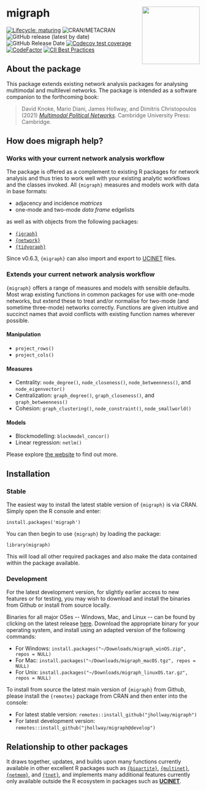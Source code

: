 
# migraph <img src="man/figures/logo.png" align="right" width="150"/>

<!-- badges: start -->
[![Lifecycle: maturing](https://img.shields.io/badge/lifecycle-maturing-blue.svg)](https://lifecycle.r-lib.org/articles/stages.html#maturing)
![CRAN/METACRAN](https://img.shields.io/cran/v/migraph)
![GitHub release (latest by date)](https://img.shields.io/github/v/release/snlab-ch/migraph)
![GitHub Release Date](https://img.shields.io/github/release-date/snlab-ch/migraph)
[![Codecov test coverage](https://codecov.io/gh/snlab-ch/migraph/branch/main/graph/badge.svg)](https://codecov.io/gh/snlab-ch/migraph?branch=main)
[![CodeFactor](https://www.codefactor.io/repository/github/snlab-ch/migraph/badge)](https://www.codefactor.io/repository/github/snlab-ch/migraph)
[![CII Best Practices](https://bestpractices.coreinfrastructure.org/projects/4559/badge)](https://bestpractices.coreinfrastructure.org/projects/4559)
<!-- ![GitHub All Releases](https://img.shields.io/github/downloads/snlab-ch/migraph/total) -->
<!-- badges: end -->

## About the package

This package extends existing network analysis packages for analysing multimodal and multilevel networks.
The package is intended as a software companion to the forthcoming book:

> David Knoke, Mario Diani, James Hollway, and Dimitris Christopoulos (2021) [*Multimodal Political Networks*](https://www.cambridge.org/core/books/multimodal-political-networks/43EE8C192A1B0DCD65B4D9B9A7842128).
Cambridge University Press: Cambridge.

## How does migraph help?

### Works with your current network analysis workflow

The package is offered as a complement to existing R packages for network analysis
and thus tries to work well with your existing analytic workflows and the classes invoked.
All `{migraph}` measures and models work with data in base formats:

- adjacency and incidence _matrices_
- one-mode and two-mode _data frame_ edgelists

as well as with objects from the following packages:

- [`{igraph}`](https://igraph.org/r/)
- [`{network}`](http://statnet.org)
- [`{tidygraph}`](https://tidygraph.data-imaginist.com/index.html)

Since v0.6.3, `{migraph}` can also import and export to [UCINET](http://www.analytictech.com/archive/ucinet.htm) files.

### Extends your current network analysis workflow

`{migraph}` offers a range of measures and models with sensible defaults.
Most wrap existing functions in common packages for use with one-mode networks,
but extend these to treat and/or normalise for two-mode (and sometime three-mode) networks correctly.
Functions are given intuitive and succinct names that avoid conflicts with existing function names wherever possible.

#### Manipulation

- `project_rows()`
- `project_cols()`

#### Measures

- Centrality: `node_degree()`, `node_closeness()`, `node_betweenness()`, and `node_eigenvector()`
- Centralization: `graph_degree()`, `graph_closeness()`, and `graph_betweenness()`
- Cohesion: `graph_clustering()`, `node_constraint()`, `node_smallworld()`

#### Models

- Blockmodelling: `blockmodel_concor()`
- Linear regression: `netlm()`

Please explore [the website](https://snlab-ch.github.io/migraph/) to find out more.

## Installation

### Stable

The easiest way to install the latest stable version of `{migraph}` is via CRAN.
Simply open the R console and enter:

`install.packages('migraph')`

You can then begin to use `{migraph}` by loading the package:

`library(migraph)`

This will load all other required packages and
also make the data contained within the package available.

### Development

For the latest development version, 
for slightly earlier access to new features or for testing,
you may wish to download and install the binaries from Github
or install from source locally.

Binaries for all major OSes -- Windows, Mac, and Linux -- 
can be found by clicking on the latest release [here](https://github.com/snlab-ch/migraph/releases/latest).
Download the appropriate binary for your operating system,
and install using an adapted version of the following commands:

- For Windows: `install.packages("~/Downloads/migraph_winOS.zip", repos = NULL)`
- For Mac: `install.packages("~/Downloads/migraph_macOS.tgz", repos = NULL)`
- For Unix: `install.packages("~/Downloads/migraph_linuxOS.tar.gz", repos = NULL)`

To install from source the latest main version of `{migraph}` from Github, 
please install the `{remotes}` package from CRAN and then enter into the console:

- For latest stable version: `remotes::install_github("jhollway/migraph")`
- For latest development version: `remotes::install_github("jhollway/migraph@develop")`

## Relationship to other packages

It draws together, updates, and builds upon many functions currently available in
other excellent R packages such as 
[`{bipartite}`](https://github.com/biometry/bipartite), 
[`{multinet}`](https://CRAN.R-project.org/package=multinet), 
[`{netmem}`](https://github.com/anespinosa/netmem), 
and [`{tnet}`](https://toreopsahl.com/tnet/),
and implements many additional features currently only available outside the R ecosystem
in packages such as [**UCINET**](https://sites.google.com/site/ucinetsoftware/downloads).
